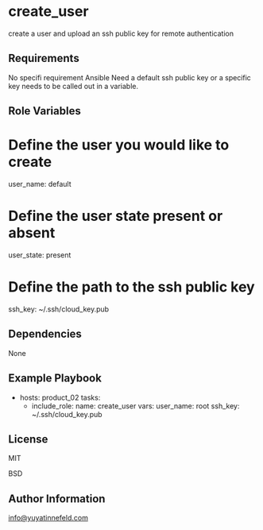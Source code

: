 create_user
=========

create a user and upload an ssh public key for remote authentication

Requirements
------------

No specifi requirement Ansible
Need a default ssh public key or a specific key needs to be called out in a variable.

Role Variables
--------------

# Define the user you would like to create
user_name: default

# Define the user state present or absent
user_state: present

# Define the path to the ssh public key
ssh_key: ~/.ssh/cloud_key.pub

Dependencies
------------

None

Example Playbook
----------------

- hosts: product_02
  tasks:
     - include_role:
         name: create_user
       vars:
         user_name: root
         ssh_key: ~/.ssh/cloud_key.pub


License
-------

MIT

BSD

Author Information
------------------

info@yuyatinnefeld.com
